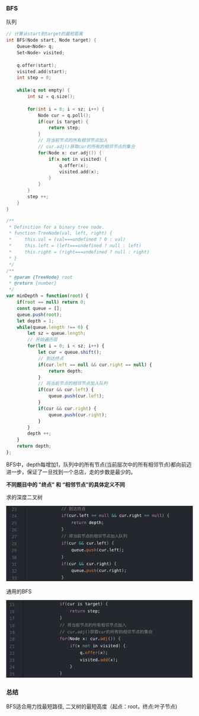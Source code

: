 ### BFS
队列
```cpp
// 计算从start到target的最短距离
int BFS(Node start, Node target) {
    Queue<Node> q;
    Set<Node> visited;

    q.offer(start);
    visited.add(start);
    int step = 0;

    while(q not empty) {
        int sz = q.size();

        for(int i = 0; i < sz; i++) {
            Node cur = q.poll();
            if(cur is target) {
                return step;
            }
            // 将当前节点的所有相邻节点加入
            // cur.adj()获取cur的所有的相邻节点的集合
            for(Node x: cur.adj()) {
                if(x not in visited) {
                    q.offer(x);
                    visited.add(x);
                }
            }
        }
        step ++;
    }
}
```

```js
/**
 * Definition for a binary tree node.
 * function TreeNode(val, left, right) {
 *     this.val = (val===undefined ? 0 : val)
 *     this.left = (left===undefined ? null : left)
 *     this.right = (right===undefined ? null : right)
 * }
 */
/**
 * @param {TreeNode} root
 * @return {number}
 */
var minDepth = function(root) {
    if(root == null) return 0;
    const queue = [];
    queue.push(root);
    let depth = 1;
    while(queue.length !== 0) {
        let sz = queue.length;
        // 开始遍历层
        for(let i = 0; i < sz; i++) {
            let cur = queue.shift();
            // 到达终点
            if(cur.left == null && cur.right == null) {
                return depth;
            }
            // 将当前节点的相邻节点加入队列
            if(cur && cur.left) {
                queue.push(cur.left);
            }
            if(cur && cur.right) {
                queue.push(cur.right);
            }
        }
        depth ++;
    }
    return depth;
};  
```
BFS中，depth每增加1，队列中的所有节点(当前层次中的所有相邻节点)都向前迈进一步，保证了一旦找到一个总店，走的步数是最少的。

**不同题目中的 "终点" 和 “相邻节点”的具体定义不同**

求的深度二叉树

![image-20211128134545280](./img/image-20211128134545280.png)

通用的BFS

![image-20211128134603449](./img/image-20211128134603449.png)


### 总结
BFS适合用力找最短路径, 二叉树的最短高度（起点：root，终点:叶子节点)